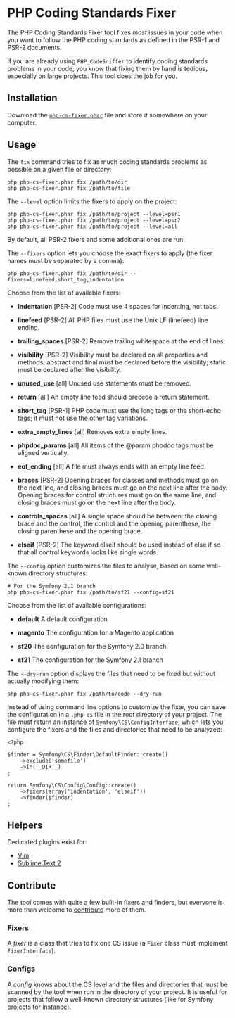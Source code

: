 PHP Coding Standards Fixer
==========================

The PHP Coding Standards Fixer tool fixes *most* issues in your code when you
want to follow the PHP coding standards as defined in the PSR-1 and PSR-2
documents.

If you are already using `PHP_CodeSniffer` to identify coding standards
problems in your code, you know that fixing them by hand is tedious,
especially on large projects. This tool does the job for you.

Installation
------------

Download the
[`php-cs-fixer.phar`](http://cs.sensiolabs.org/get/php-cs-fixer.phar) file and
store it somewhere on your computer.

Usage
-----

The `fix` command tries to fix as much coding standards
problems as possible on a given file or directory:

    php php-cs-fixer.phar fix /path/to/dir
    php php-cs-fixer.phar fix /path/to/file

The `--level` option limits the fixers to apply on the
project:

    php php-cs-fixer.phar fix /path/to/project --level=psr1
    php php-cs-fixer.phar fix /path/to/project --level=psr2
    php php-cs-fixer.phar fix /path/to/project --level=all

By default, all PSR-2 fixers and some additional ones are run.

The `--fixers` option lets you choose the exact fixers to
apply (the fixer names must be separated by a comma):

    php php-cs-fixer.phar fix /path/to/dir --fixers=linefeed,short_tag,indentation

Choose from the list of available fixers:

 * **indentation**       [PSR-2] Code must use 4 spaces for indenting, not tabs.

 * **linefeed**          [PSR-2] All PHP files must use the Unix LF (linefeed)
                     line ending.

 * **trailing_spaces**   [PSR-2] Remove trailing whitespace at the end of lines.

 * **visibility**        [PSR-2] Visibility must be declared on all properties
                     and methods; abstract and final must be declared before
                     the visibility; static must be declared after the
                     visibility.

 * **unused_use**        [all] Unused use statements must be removed.

 * **return**            [all] An empty line feed should precede a return
                     statement.

 * **short_tag**         [PSR-1] PHP code must use the long <?php ?> tags or the
                     short-echo <?= ?> tags; it must not use the other tag
                     variations.

 * **extra_empty_lines** [all] Removes extra empty lines.

 * **phpdoc_params**     [all] All items of the @param phpdoc tags must be
                     aligned vertically.

 * **eof_ending**        [all] A file must always ends with an empty line feed.

 * **braces**            [PSR-2] Opening braces for classes and methods must go
                     on the next line, and closing braces must go on the
                     next line after the body. Opening braces for control
                     structures must go on the same line, and closing braces
                     must go on the next line after the body.

 * **controls_spaces**   [all] A single space should be between: the closing
                     brace and the control, the control and the opening
                     parenthese, the closing parenthese and the opening
                     brace.

 * **elseif**            [PSR-2] The keyword elseif should be used instead of
                     else if so that all control keywords looks like single
                     words.


The `--config` option customizes the files to analyse, based
on some well-known directory structures:

    # For the Symfony 2.1 branch
    php php-cs-fixer.phar fix /path/to/sf21 --config=sf21

Choose from the list of available configurations:

 * **default** A default configuration

 * **magento** The configuration for a Magento application

 * **sf20**    The configuration for the Symfony 2.0 branch

 * **sf21**    The configuration for the Symfony 2.1 branch

The `--dry-run` option displays the files that need to be
fixed but without actually modifying them:

    php php-cs-fixer.phar fix /path/to/code --dry-run

Instead of using command line options to customize the fixer, you can save the
configuration in a `.php_cs` file in the root directory of
your project. The file must return an instance of
`Symfony\CS\ConfigInterface`, which lets you configure the fixers and the
files and directories that need to be analyzed:

    <?php

    $finder = Symfony\CS\Finder\DefaultFinder::create()
        ->exclude('somefile')
        ->in(__DIR__)
    ;

    return Symfony\CS\Config\Config::create()
        ->fixers(array('indentation', 'elseif'))
        ->finder($finder)
    ;

Helpers
-------

Dedicated plugins exist for:

* [Vim](https://github.com/stephpy/vim-php-cs-fixer)
* [Sublime Text 2](https://github.com/benmatselby/sublime-phpcs)

Contribute
----------

The tool comes with quite a few built-in fixers and finders, but everyone is
more than welcome to [contribute](https://github.com/fabpot/php-cs-fixer) more
of them.

### Fixers

A *fixer* is a class that tries to fix one CS issue (a `Fixer` class must
implement `FixerInterface`).

### Configs

A *config* knows about the CS level and the files and directories that must be
scanned by the tool when run in the directory of your project. It is useful
for projects that follow a well-known directory structures (like for Symfony
projects for instance).
